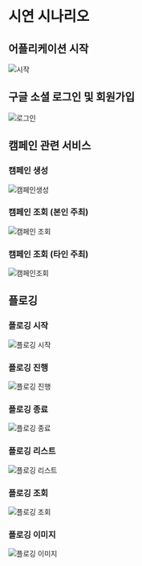 # 시연 시나리오

<h2>어플리케이션 시작</h2>

![시작](assets/gif/시작.gif)

<h2>구글 소셜 로그인 및 회원가입</h2>

![로그인](assets/gif/로그아웃로그인.gif)

<h2>캠페인 관련 서비스</h2>

### 캠페인 생성



![캠페인생성](assets/gif/캠페인생성.gif)

### 캠페인 조회 (본인 주최)

![캠페인 조회](assets/gif/캠페인조회(본인주최).gif)

### 캠페인 조회 (타인 주최)

![캠페인조회](assets/gif/캠페인조회(타인주최).gif)

<h2>플로깅</h2>

### 플로깅 시작

![플로깅 시작](assets/gif/플로깅시작.gif)

### 플로깅 진행

![플로깅 진행](assets/gif/플로깅진행.gif)

### 플로깅 종료

![플로깅 종료](assets/gif/플로깅종료.gif)

### 플로깅 리스트

![플로깅 리스트](assets/gif/플로깅리스트.gif)

### 플로깅 조회

![플로깅 조회](assets/gif/플로깅조회.gif)

### 플로깅 이미지

![플로깅 이미지](assets/gif/플로깅사진.gif)